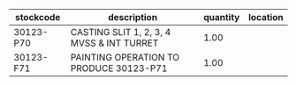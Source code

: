 |stockcode|description|quantity|location|
|---------|-----------|--------|--------|
|30123-P70|CASTING SLIT 1, 2, 3, 4 MVSS & INT TURRET|1.00||
|30123-F71|PAINTING OPERATION TO PRODUCE 30123-P71|1.00||
